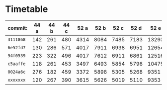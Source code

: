 **Timetable**
=============

|   commit: | 44 a | 44 b | 44 c | 52 a | 52 b | 52 c | 52 d |  52 e |  52 f |    59 | Abgabe: |
|-----------|------|------|------|------|------|------|------|-------|-------|-------|---------|
| `3111868` |  142 |  261 |  480 | 4314 | 8084 | 7485 | 7183 | 13293 | 14079 |       |    9560 |
| `6e52fd7` |  130 |  286 |  571 | 4017 | 7911 | 6938 | 6951 | 12654 | 13537 | 27523 |       x |
| `94f0539` |  223 |  322 |  496 | 4017 | 7612 | 6911 | 6861 | 12516 | 13282 | 27264 |       x |
| `c5aaffe` |  118 |  261 |  453 | 3497 | 6493 | 5854 | 5796 | 10475 | 11119 | 23036 |    8220 |
| `0024a6c` |  276 |  182 |  459 | 3372 | 5898 | 5305 | 5268 |  9351 | 10104 | 22341 |    7220 |
| `xxxxxxx` |  120 |  267 |  390 | 3615 | 5626 | 5019 | 5110 |  9353 |  9987 | 21681 |       x |